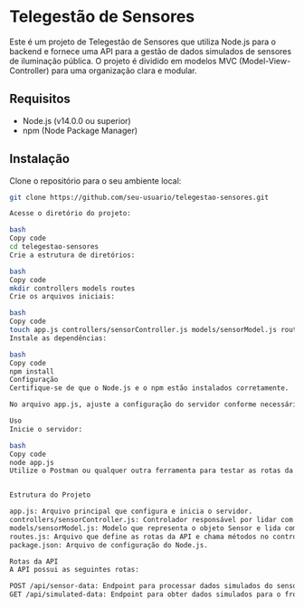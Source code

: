 
# Telegestão de Sensores

Este é um projeto de Telegestão de Sensores que utiliza Node.js para o backend e fornece uma API para a gestão de dados simulados de sensores de iluminação pública. O projeto é dividido em modelos MVC (Model-View-Controller) para uma organização clara e modular.

## Requisitos

- Node.js (v14.0.0 ou superior)
- npm (Node Package Manager)

## Instalação

Clone o repositório para o seu ambiente local:

```bash
git clone https://github.com/seu-usuario/telegestao-sensores.git

Acesse o diretório do projeto:

bash
Copy code
cd telegestao-sensores
Crie a estrutura de diretórios:

bash
Copy code
mkdir controllers models routes
Crie os arquivos iniciais:

bash
Copy code
touch app.js controllers/sensorController.js models/sensorModel.js routes.js
Instale as dependências:

bash
Copy code
npm install
Configuração
Certifique-se de que o Node.js e o npm estão instalados corretamente.

No arquivo app.js, ajuste a configuração do servidor conforme necessário.

Uso
Inicie o servidor:

bash
Copy code
node app.js
Utilize o Postman ou qualquer outra ferramenta para testar as rotas da API.


Estrutura do Projeto

app.js: Arquivo principal que configura e inicia o servidor.
controllers/sensorController.js: Controlador responsável por lidar com a lógica de manipulação de dados.
models/sensorModel.js: Modelo que representa o objeto Sensor e lida com a persistência de dados.
routes.js: Arquivo que define as rotas da API e chama métodos no controlador.
package.json: Arquivo de configuração do Node.js.

Rotas da API
A API possui as seguintes rotas:

POST /api/sensor-data: Endpoint para processar dados simulados do sensor.
GET /api/simulated-data: Endpoint para obter dados simulados para o frontend.


